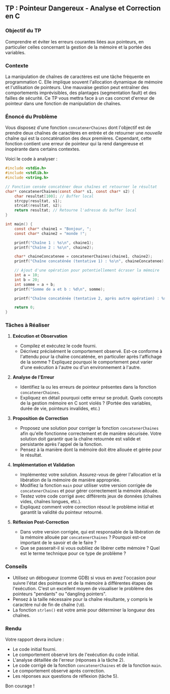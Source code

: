 
## TP : Pointeur Dangereux - Analyse et Correction en C

### Objectif du TP

Comprendre et éviter les erreurs courantes liées aux pointeurs, en particulier celles concernant la gestion de la mémoire et la portée des variables.

### Contexte

La manipulation de chaînes de caractères est une tâche fréquente en programmation C. Elle implique souvent l'allocation dynamique de mémoire et l'utilisation de pointeurs. Une mauvaise gestion peut entraîner des comportements imprévisibles, des plantages (segmentation fault) et des failles de sécurité. Ce TP vous mettra face à un cas concret d'erreur de pointeur dans une fonction de manipulation de chaînes.

### Énoncé du Problème

Vous disposez d'une fonction `concatenerChaines` dont l'objectif est de prendre deux chaînes de caractères en entrée et de retourner une *nouvelle* chaîne qui est la concaténation des deux premières. Cependant, cette fonction contient une erreur de pointeur qui la rend dangereuse et inopérante dans certains contextes.

Voici le code à analyser :

```c
#include <stdio.h>
#include <stdlib.h>
#include <string.h>

// Fonction censée concaténer deux chaînes et retourner le résultat
char* concatenerChaines(const char* s1, const char* s2) {
    char resultat[100]; // Buffer local
    strcpy(resultat, s1);
    strcat(resultat, s2);
    return resultat; // Retourne l'adresse du buffer local
}

int main() {
    const char* chaine1 = "Bonjour, ";
    const char* chaine2 = "monde !";

    printf("Chaîne 1 : %s\n", chaine1);
    printf("Chaîne 2 : %s\n", chaine2);

    char* chaineConcatenee = concatenerChaines(chaine1, chaine2);
    printf("Chaîne concaténée (tentative 1) : %s\n", chaineConcatenee);

    // Ajout d'une opération pour potentiellement écraser la mémoire
    int a = 10;
    int b = 20;
    int somme = a + b;
    printf("Somme de a et b : %d\n", somme);

    printf("Chaîne concaténée (tentative 2, après autre opération) : %s\n", chaineConcatenee);

    return 0;
}
```

### Tâches à Réaliser

1.  **Exécution et Observation**
    *   Compilez et exécutez le code fourni.
    *   Décrivez précisément le comportement observé. Est-ce conforme à l'attendu pour la chaîne concaténée, en particulier après l'affichage de la somme ? Expliquez pourquoi le comportement peut varier d'une exécution à l'autre ou d'un environnement à l'autre.

2.  **Analyse de l'Erreur**
    *   Identifiez la ou les erreurs de pointeur présentes dans la fonction `concatenerChaines`.
    *   Expliquez en détail pourquoi cette erreur se produit. Quels concepts de la gestion mémoire en C sont violés ? (Portée des variables, durée de vie, pointeurs invalides, etc.)

3.  **Proposition de Correction**
    *   Proposez une solution pour corriger la fonction `concatenerChaines` afin qu'elle fonctionne correctement et de manière sécurisée. Votre solution doit garantir que la chaîne retournée est valide et persistante après l'appel de la fonction.
    *   Pensez à la manière dont la mémoire doit être allouée et gérée pour le résultat.

4.  **Implémentation et Validation**
    *   Implémentez votre solution. Assurez-vous de gérer l'allocation et la libération de la mémoire de manière appropriée.
    *   Modifiez la fonction `main` pour utiliser votre version corrigée de `concatenerChaines` et pour gérer correctement la mémoire allouée.
    *   Testez votre code corrigé avec différents jeux de données (chaînes vides, chaînes longues, etc.).
    *   Expliquez comment votre correction résout le problème initial et garantit la validité du pointeur retourné.

5.  **Réflexion Post-Correction**
    *   Dans votre version corrigée, qui est responsable de la libération de la mémoire allouée par `concatenerChaines` ? Pourquoi est-ce important de le savoir et de le faire ?
    *   Que se passerait-il si vous oubliiez de libérer cette mémoire ? Quel est le terme technique pour ce type de problème ?

### Conseils

*   Utilisez un débogueur (comme GDB) si vous en avez l'occasion pour suivre l'état des pointeurs et de la mémoire à différentes étapes de l'exécution. C'est un excellent moyen de visualiser le problème des pointeurs "pendants" ou "dangling pointers".
*   Pensez à la taille nécessaire pour la chaîne résultante, y compris le caractère nul de fin de chaîne (`\0`).
*   La fonction `strlen()` est votre amie pour déterminer la longueur des chaînes.

### Rendu

Votre rapport devra inclure :
*   Le code initial fourni.
*   Le comportement observé lors de l'exécution du code initial.
*   L'analyse détaillée de l'erreur (réponses à la tâche 2).
*   Le code corrigé de la fonction `concatenerChaines` et de la fonction `main`.
*   Le comportement observé après correction.
*   Les réponses aux questions de réflexion (tâche 5).

Bon courage !